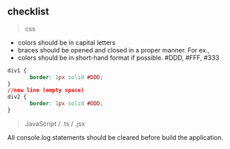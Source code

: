 ## checklist

> css


* colors should be in capital letters
* braces should be opened and closed in a proper manner. For ex.,
* colors should be in short-hand format if possible. #DDD, #FFF, #333

```css
div1 {
       border: 1px solid #DDD;
}
//new line (empty space)
div2 {
       border: 1px solid #DDD;
}
```

> JavaScript / .ts / .jsx

All console.log statements should be cleared before build the application.
